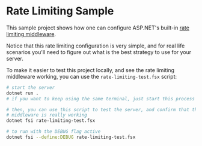 # Rate Limiting Sample

This sample project shows how one can configure ASP.NET's built-in [rate limiting middleware](https://learn.microsoft.com/en-us/aspnet/core/performance/rate-limit?view=aspnetcore-8.0).

Notice that this rate limiting configuration is very simple, and for real life scenarios you'll need to figure out what is the best strategy to use for your server.

To make it easier to test this project locally, and see the rate limiting middleware working, you can use the `rate-limiting-test.fsx` script:

```bash
# start the server
dotnet run .
# if you want to keep using the same terminal, just start this process in the background

# then, you can use this script to test the server, and confirm that the rate-limiting
# middleware is really working
dotnet fsi rate-limiting-test.fsx

# to run with the DEBUG flag active
dotnet fsi --define:DEBUG rate-limiting-test.fsx
```